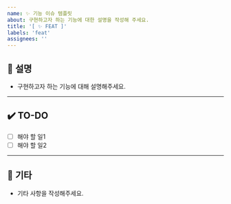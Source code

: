 ```yaml
---
name: ✨ 기능 이슈 템플릿
about: 구현하고자 하는 기능에 대한 설명을 작성해 주세요.
title: '[ ✨ FEAT ]'
labels: 'feat'
assignees: ''
---
```


## 📄 설명

- 구현하고자 하는 기능에 대해 설명해주세요.

---

## ✔️ TO-DO

- [ ] 해야 할 일1
- [ ] 해야 할 일2

---

## 🔔 기타

- 기타 사항을 작성해주세요.
